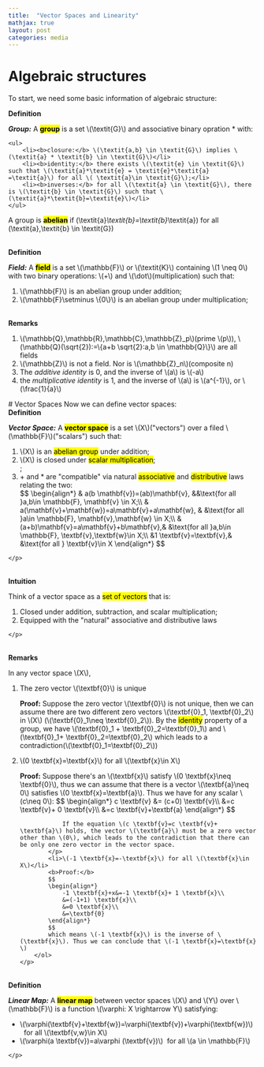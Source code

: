 ```yaml
---
title:  "Vector Spaces and Linearity"
mathjax: true
layout: post
categories: media
---
```


# Algebraic structures
To start, we need some basic information of algebraic structure:
<div class=definition>
<b>Definition</b>
<p>
    <b><i>Group:</i></b>
    A <b><mark class=red>group</mark></b> is a set \(\textit{G}\)  and associative binary opration * with:

    <ul>
        <li><b>closure:</b> \(\textit{a,b} \in \textit{G}\) implies \(\textit{a} * \textit{b} \in \textit{G}\)</li>
        <li><b>identity:</b> there exists \(\textit{e} \in \textit{G}\) such that \(\textit{a}*\textit{e} = \textit{e}*\textit{a} =\textit{a}\) for all \( \textit{a}\in \textit{G}\);</li>
        <li><b>inverses:</b> for all \(\textit{a} \in \textit{G}\), there is \(\textit{b} \in \textit{G}\) such that \(\textit{a}*\textit{b}=\textit{e}\)</li>
    </ul>
A group is <mark class=red><b>abelian</b></mark> if \(\textit{a}*\textit{b}=\textit{b}*\textit{a}\) for all \(\textit{a},\textit{b} \in \textit{G}\)
</p>
</div> 
<br>
<div class=definition>
    <b>Definition</b>
    <p>
        <b><i>Field:</i></b>
        A <mark class=red><b>field</b></mark> is a set \(\mathbb{F}\) or \(\textit{K}\) containing \(1 \neq 0\) with two binary operations: \(+\) and \(\dot\)(multiplication) such that:
        <ol>
            <li>\(\mathbb{F}\) is an abelian group under addition;</li>
            <li>\(\mathbb{F}\setminus \{0\}\) is an abelian group under multiplication;</li>
        </ol>
    </p>
</div>
<br>
<div class=remarks>
    <b>Remarks</b>
    <p>
        <ol>
            <li>\(\mathbb{Q},\mathbb{R},\mathbb{C},\mathbb{Z}_p\)(prime \(p\)), \(\mathbb{Q}(\sqrt{2}):=\{a+b \sqrt{2}:a,b \in \mathbb{Q}\}\) are all fields</li>
            <li>\(\mathbb{Z}\) is not a field. Nor is \(\mathbb{Z}_n\)(composite n)</li>
            <li>The <i>additive identity</i> is 0, and the inverse of \(a\) is \(-a\)</li>
            <li>the <i>multiplicative identity</i> is 1, and the inverse of \(a\) is \(a^{-1}\), or \(\frac{1}{a}\)</li>
        </ol>
    </p>
</div>
# Vector Spaces
Now we can define vector spaces:
<div class=definition>
<b>Definition</b>
    <p>
        <b><i>Vector Space:</i></b>
        A <mark class=red><b>vector space</b></mark> is a set \(X\)("vectors") over a filed \(\mathbb{F}\)("scalars") such that:
        <ol>
            <li>\(X\) is an <mark class=blue>abelian group</mark> under addition;</li>
            <li>\(X\) is closed under <mark class=blue>scalar multiplication</mark>;</li>;
            <li>+ and * are "compatible" via natural <mark class=blue>associative</mark> and <mark class=blue>distributive</mark> laws relating the two:</li>
            $$
            \begin{align*}
                & a(b \mathbf{v})=(ab)\mathbf{v}, &&\text{for all }a,b\in \mathbb{F}, \mathbf{v} \in X;\\
                & a(\mathbf{v}+\mathbf{w})=a\mathbf{v}+a\mathbf{w}, & &\text{for all }a\in \mathbb{F}, \mathbf{v},\mathbf{w} \in X;\\
                &(a+b)\mathbf{v}=a\mathbf{v}+b\mathbf{v},& &\text{for all }a,b\in \mathbb{F}, \textbf{v},\textbf{w}\in X;\\
                &1 \textbf{v}=\textbf{v},& &\text{for all } \textbf{v}\in X
            \end{align*} 
            $$ 
        </ol>
        
    </p>
</div>
<br>
<div class=random>
<b>Intuition</b>
    <p>
        Think of a vector space as a <mark class=blue>set of vectors</mark> that is:
        <ol>
            <li>
                Closed under addition, subtraction, and scalar multiplication;
            </li>
            <li>Equipped with the "natural" associative and distributive laws</li>
        </ol>
        
    </p>
</div>
<br>
<div class=remarks>
    <b>Remarks</b>
    <p>
        In any vector space \(X\),
        <ol>
            <li>The zero vector \(\textbf{0}\) is unique</li>
            <p>
                <b>Proof:</b>
                Suppose the zero vector \(\textbf{0}\) is not unique, then we can assume there are two different zero vectors \(\textbf{0}_1, \textbf{0}_2\) in \(X\) (\(\textbf{0}_1\neq \textbf{0}_2\)). By the <mark class=red>identity</mark> property of a group, we have \(\textbf{0}_1 + \textbf{0}_2=\textbf{0}_1\) and \(\textbf{0}_1+ \textbf{0}_2=\textbf{0}_2\) which leads to a contradiction(\(\textbf{0}_1=\textbf{0}_2\))
            </p> 
            <li>\(0 \textbf{x}=\textbf{x}\) for all \(\textbf{x}\in X\)</li>
            <p>
                <b>Proof:</b>
                Suppose there's an \(\textbf{x}\) satisfy \(0 \textbf{x}\neq \textbf{0}\), thus we can assume that there is a vector \(\textbf{a}\neq 0\) satisfies \(0 \textbf{x}=\textbf{a}\). Thus we have for any scalar \(c\neq 0\): $$
                \begin{align*}
                    c \textbf{v} &= (c+0) \textbf{v}\\
                    &=c \textbf{v}+ 0 \textbf{v}\\
                    &=c \textbf{v}+\textbf{a} 
                \end{align*}
                $$

                If the equation \(c \textbf{v}=c \textbf{v}+ \textbf{a}\) holds, the vector \(\textbf{a}\) must be a zero vector other than \(0\), which leads to the contradiction that there can be only one zero vector in the vector space.
            </p>        
            <li>\(-1 \textbf{x}=-\textbf{x}\) for all \(\textbf{x}\in X\)</li>
            <b>Proof:</b>
            $$
            \begin{align*}
                -1 \textbf{x}+x&=-1 \textbf{x}+ 1 \textbf{x}\\
                &=(-1+1) \textbf{x}\\   
                &=0 \textbf{x}\\
                &=\textbf{0}
            \end{align*}
            $$
            which means \(-1 \textbf{x}\) is the inverse of \(\textbf{x}\). Thus we can conclude that \(-1 \textbf{x}=\textbf{x} \) 
        </ol>
    </p>
</div>
<br>
<div class=definition>
<b>Definition</b>
    <p>
        <b><i>Linear Map:</i></b>
        A <mark class=red><b>linear map</b></mark> between vector spaces \(X\) and \(Y\) over \(\mathbb{F}\) is a function \(\varphi: X \rightarrow Y\) satisfying:
        <ul>
            <li>\(\varphi(\textbf{v}+\textbf{w})=\varphi(\textbf{v})+\varphi(\textbf{w})\) <span>&nbsp;</span> for all \(\textbf{v,w}\in X\)</li>
            <li>\(\varphi(a \textbf{v})=a\varphi (\textbf{v})\)<span>&nbsp;</span> for all \(a \in \mathbb{F}\)</li>
        </ul>
        
    </p>
</div>